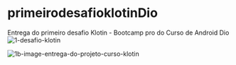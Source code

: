 # primeirodesafioklotinDio
Entrega do primeiro desafio Klotin - Bootcamp pro do Curso de Android Dio
![1-desafio-klotin](https://user-images.githubusercontent.com/91624443/201562715-63eda8cb-886b-448d-bf31-783454e68634.png)


![1b-image-entrega-do-projeto-curso-klotin](https://user-images.githubusercontent.com/91624443/201562729-86c4d3f6-ff36-4627-891d-272333bd0cf5.png)
